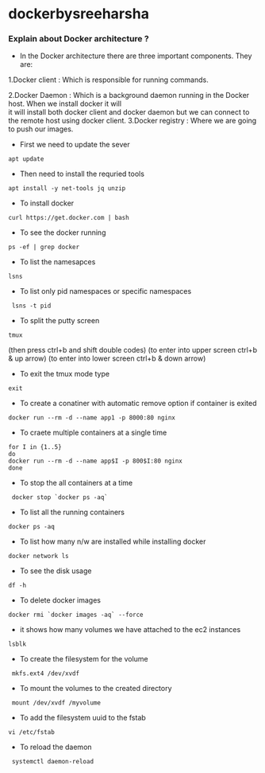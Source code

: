 # dockerbysreeharsha

### Explain about Docker architecture ?

* In the Docker architecture there are three important components. They are:

1.Docker client   : Which is responsible for running commands.

2.Docker Daemon   : Which is a background daemon running in the Docker host. When we install docker it will       
                    it will install both docker client and docker daemon but we can connect to the remote host 
                    using docker client.
3.Docker registry : Where we are going to push our images.

* First we need to update the sever

```
apt update
```

* Then need to install the requried tools

```
apt install -y net-tools jq unzip
```

* To install docker

```
curl https://get.docker.com | bash

```

* To see the docker running 

```
ps -ef | grep docker 
```

* To list the namesapces

```
lsns
```

* To list only pid namespaces or specific namespaces

```
 lsns -t pid 
```

* To split the putty screen

```
tmux 
```
(then press ctrl+b and shift double codes)
(to enter into upper screen ctrl+b & up arrow)
(to enter into lower screen ctrl+b & down arrow)

* To exit the tmux mode type

```
exit
```

* To create a conatiner with automatic remove option if container is exited

```
docker run --rm -d --name app1 -p 8000:80 nginx
```

* To craete multiple containers at a single time

```
for I in {1..5}
do
docker run --rm -d --name app$I -p 800$I:80 nginx
done
```

* To stop the all containers at a time

```
 docker stop `docker ps -aq`
```

* To list all  the running containers

```
docker ps -aq
```

* To list how many n/w are installed while installing docker

```
docker network ls
```

* To see the disk usage

```
df -h
```

* To delete docker images

```
docker rmi `docker images -aq` --force
```

* it shows how many volumes we have attached to the ec2 instances

```
lsblk
```
 
* To create the filesystem for the volume

```
 mkfs.ext4 /dev/xvdf
```

* To mount the volumes to the created directory

```
 mount /dev/xvdf /myvolume
```

* To add the filesystem uuid to the fstab

```
vi /etc/fstab
```

* To reload the daemon

```
 systemctl daemon-reload
```
